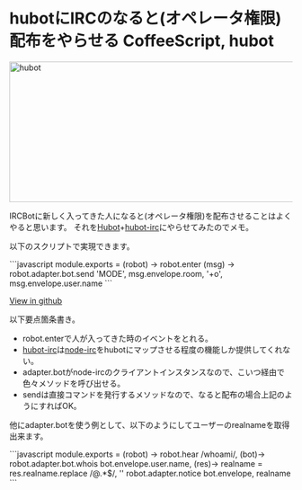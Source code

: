 hubotにIRCのなると(オペレータ権限)配布をやらせる
CoffeeScript, hubot
=====
<a href="http://manaten.net/wp-content/uploads/2013/07/hubot.png"><img src="http://manaten.net/wp-content/uploads/2013/07/hubot.png" alt="hubot" width="540" height="250" class="aligncenter size-full wp-image-551" /></a>

IRCBotに新しく入ってきた人になると(オペレータ権限)を配布させることはよくやると思います。
それを[Hubot](http://hubot.github.com/)+[hubot-irc](https://github.com/nandub/hubot-irc)にやらせてみたのでメモ。

<!--more-->

以下のスクリプトで実現できます。

<div>```javascript
module.exports = (robot) ->
  robot.enter (msg) ->
    robot.adapter.bot.send 'MODE', msg.envelope.room, '+o', msg.envelope.user.name
```</div>

[View in github](https://github.com/manaten/mana_bot/blob/master/scripts/irc_operator.coffee)

以下要点箇条書き。

- robot.enterで人が入ってきた時のイベントをとれる。
- [hubot-irc](https://github.com/nandub/hubot-irc)は[node-irc](https://github.com/martynsmith/node-irc)をhubotにマップさせる程度の機能しか提供してくれない。
 - adapter.botがnode-ircのクライアントインスタンスなので、こいつ経由で色々メソッドを呼び出せる。
 - sendは直接コマンドを発行するメソッドなので、なると配布の場合上記のようにすればOK。

他にadapter.botを使う例として、以下のようにしてユーザーのrealnameを取得出来ます。

<div>```javascript
module.exports = (robot) ->
 robot.hear /whoami/, (bot)->
    robot.adapter.bot.whois bot.envelope.user.name, (res)->
      realname = res.realname.replace /@.*$/, ''
      robot.adapter.notice bot.envelope, realname
```</div>
